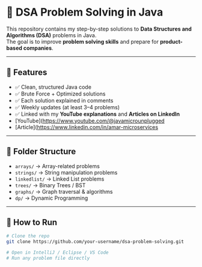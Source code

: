 # 🚀 DSA Problem Solving in Java  

This repository contains my step-by-step solutions to **Data Structures and Algorithms (DSA)** problems in Java.  
The goal is to improve **problem solving skills** and prepare for **product-based companies**.  

---

## 📌 Features
- ✅ Clean, structured Java code  
- ✅ Brute Force + Optimized solutions  
- ✅ Each solution explained in comments  
- ✅ Weekly updates (at least 3–4 problems)  
- ✅ Linked with my **YouTube explanations** and **Articles on LinkedIn**
- [YouTube](https://www.youtube.com/@javamicrounplugged
- [Article](https://www.linkedin.com/in/amar-microservices

---

## 📂 Folder Structure
- `arrays/` → Array-related problems  
- `strings/` → String manipulation problems  
- `linkedlist/` → Linked List problems  
- `trees/` → Binary Trees / BST  
- `graphs/` → Graph traversal & algorithms  
- `dp/` → Dynamic Programming  

---
## 🚀 How to Run
```bash
# Clone the repo
git clone https://github.com/your-username/dsa-problem-solving.git

# Open in IntelliJ / Eclipse / VS Code
# Run any problem file directly
